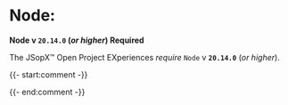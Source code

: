 ﻿
# Node:

**Node v `20.14.0` (_or higher_) Required**

The JSopX™ Open Project EXperiences _require_ `Node` v **`20.14.0`** (_or higher_).

{{- start:comment -}}
<!-- START JSOPX NOVA DOCX HEADER
group: 'Technologies'
subGroup: 'Node'
isDraft: false
isProductionReady: true
toc: true
END JSOPX NOVA DOCX HEADER -->
{{- end:comment -}}